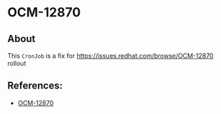 # OCM-12870

## About


This `CronJob` is a fix for https://issues.redhat.com/browse/OCM-12870 rollout

## References:
* [OCM-12870][]

[OCM-12870]: https://issues.redhat.com/browse/OCM-12870
